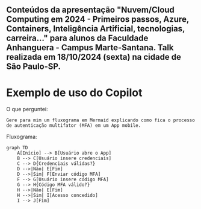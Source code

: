 Conteúdos da apresentação "Nuvem/Cloud Computing em 2024 - Primeiros passos, Azure, Containers, Inteligência Artificial, tecnologias, carreira..." para alunos da Faculdade Anhanguera - Campus Marte-Santana. Talk realizada em 18/10/2024 (sexta) na cidade de São Paulo-SP.
---

# Exemplo de uso do Copilot

O que perguntei:

```
Gere para mim um fluxograma em Mermaid explicando como fica o processo de autenticação multifator (MFA) em um App mobile.
```

Fluxograma:

```mermaid
graph TD
    A[Início] --> B[Usuário abre o App]
    B --> C[Usuário insere credenciais]
    C --> D{Credenciais válidas?}
    D -->|Não| E[Fim]
    D -->|Sim| F[Enviar código MFA]
    F --> G[Usuário insere código MFA]
    G --> H{Código MFA válido?}
    H -->|Não| E[Fim]
    H -->|Sim| I[Acesso concedido]
    I --> J[Fim]
```
